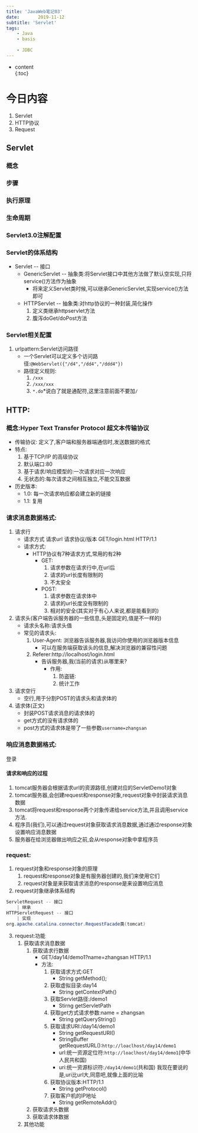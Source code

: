 ```yaml
---
title: 'JavaWeb笔记03'
date:       2019-11-12
subtitle: 'Servlet'
tags:
	- Java
	- basis
	
	- JDBC
---
```

  
  
* content  
{:toc}  
  
  
  
  


# 今日内容
1. Servlet
2. HTTP协议
3. Request

## Servlet
### 概念
### 步骤
### 执行原理
### 生命周期
### Servlet3.0注解配置
### Servlet的体系结构
- Servlet -- 接口
    - GenericServlet -- 抽象类:将Servlet接口中其他方法做了默认空实现,只将service()方法作为抽象
        - 将来定义Servlet类时候,可以继承GenericServlet,实现service()方法即可
    - HTTPServlet -- 抽象类:对http协议的一种封装,简化操作
        1. 定义类继承httpservlet方法
        2. 腹泻doGet/doPost方法
### Servlet相关配置
1. urlpattern:Servlet访问路径
    - 一个Servlet可以定义多个访问路径:`@WebServlet({"/d4","/dd4","/ddd4"})`
    - 路径定义规则:
        1. `/xxx`
        2. `/xxx/xxx`
        3. `*.do`*说白了就是通配符,这里注意前面不要加`/`


## HTTP:
### 概念:Hyper Text Transfer Protocol 超文本传输协议
- 传输协议: 定义了,客户端和服务器端通信时,发送数据的格式
- 特点:
    1. 基于TCP/IP 的高级协议
    2. 默认端口:80
    3. 基于请求/响应模型的:一次请求对应一次响应
    4. 无状态的:每次请求之间相互独立,不能交互数据
- 历史版本:
    - 1.0: 每一次请求响应都会建立新的链接
    - 1.1: 复用

### 请求消息数据格式:
1. 请求行
    - 请求方式 请求url 请求协议/版本 GET/login.html HTTP/1.1
    - 请求方式:
        - HTTP协议有7种请求方式,常用的有2种
             - GET:
                1. 请求参数在请求行中,在url后
                2. 请求的url长度有限制的
                3. 不太安全
             - POST:
                1. 请求参数在请求体中
                2. 请求的url长度没有限制的
                3. 相对的安全(其实对于有心人来说,都是能看到的)             
2. 请求头(客户端告诉服务器的一些信息,头是固定的,值是不一样的)
    - 请求头名称:请求头值  
    - 常见的请求头:
        1. User-Agent: 浏览器告诉服务器,我访问你使用的浏览器版本信息
            - 可以在服务端获取该头的信息,解决浏览器的兼容性问题
        2. Referer:http://localhost/login.html
            - 告诉服务器,我(当前的请求)从哪里来?
                - 作用:
                    1. 防盗链:
                    2. 统计工作    
3. 请求空行
    - 空行,用于分割POST的请求头和请求体的
4. 请求体(正文)  
    - 封装POST请求消息的请求体的      
    - get方式的没有请求体的
    - post方式的请求体是带了一些参数`username=zhangsan`
### 响应消息数据格式:

登录

#### 请求和响应的过程
1. tomcat服务器会根据请求url的资源路径,创建对应的ServletDemo1对象
2. tomcat服务器,会创建request和response对象,request对象中封装请求消息数据
3. tomcat将request和response两个对象传递给service方法,并且调用service方法. 
4. 程序员(我们),可以通过request对象获取请求消息数据,通过通过response对象设置响应消息数据
5. 服务器在给浏览器做出响应之前,会从response对象中拿程序员

### request:
1. request对象和response对象的原理
    1. request和response对象是有服务器创建的,我们来使用它们
    2. request对象是来获取请求消息的response是来设置响应消息
2. request对象继承体系结构
```java
ServletRequest -- 接口    
    | 继承
HTTPServletRequest -- 接口
    | 实现
org.apache.catalina.connector.RequestFacade类(tomcat)
```
3. request:功能
    1. 获取请求消息数据
        1. 获取请求行数据
            - GET/day14/demo1?name=zhangsan HTTP/1.1
            - 方法:
                1. 获取请求方式:GET
                    - String getMethod();
                2. 获取虚拟目录:day14
                    - String getContextPath()
                3. 获取Servlet路径:/demo1
                    - Stirng getServletPath
                4. 获取get方式请求参数:name = zhangsan
                    - String getQueryString()
                5. 获取请求URI:/day14/demo1
                    - String getRequestURI()
                    - StringBuffer getRequestURL():`http://loaclhost/day14/demo1`
                    - url:统一资源定位符:`http://loaclhost/day14/demo1`(中华人民共和国)
                    - uri:统一资源标识符:`/day14/demo1`(共和国)
                    我现在要说的是,uri比url大,同意吧,就像上面的比喻
                6. 获取协议版本:HTTP/1.1
                    - String getProtocol()
                7. 获取客户机的IP地址
                    - String getRemoteAddr()
        2. 获取请求头数据
        3. 获取请求体数据
    2. 其他功能    